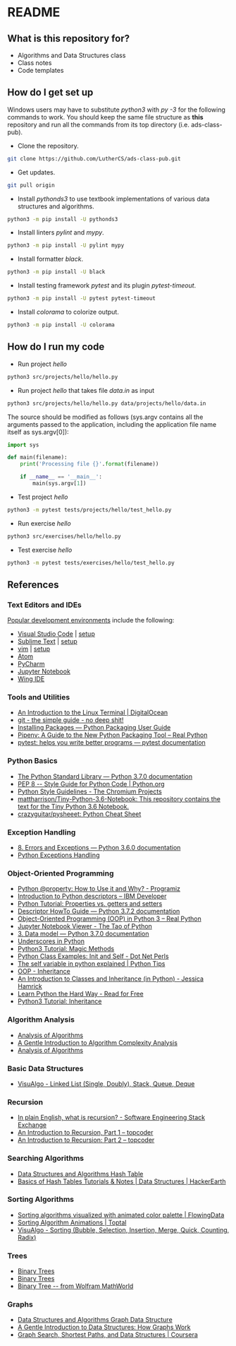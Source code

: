# README

## What is this repository for?

* Algorithms and Data Structures class
* Class notes
* Code templates

## How do I get set up

  Windows users may have to substitute *python3* with *py -3* for the following commands to work. You should keep the same file structure as **this** repository and run all the commands from its top directory (i.e. ads-class-pub).

* Clone the repository.

```bash
git clone https://github.com/LutherCS/ads-class-pub.git
```

* Get updates.

```bash
git pull origin
```

* Install *pythonds3* to use textbook implementations of various data structures and algorithms.

```bash
python3 -m pip install -U pythonds3
```

* Install linters *pylint* and *mypy*.

```bash
python3 -m pip install -U pylint mypy
```

* Install formatter *black*.

```bash
python3 -m pip install -U black
```

* Install testing framework *pytest* and its plugin *pytest-timeout*.

```bash
python3 -m pip install -U pytest pytest-timeout
```

* Install *colorama* to colorize output.

```bash
python3 -m pip install -U colorama
```

## How do I run my code

* Run project *hello*

```bash
python3 src/projects/hello/hello.py
```

* Run project *hello* that takes file *data.in* as input

```bash
python3 src/projects/hello/hello.py data/projects/hello/data.in
```

The source should be modified as follows (sys.argv contains all the arguments passed to the application, including the application file name itself as sys.argv[0]):

```python
import sys

def main(filename):
    print('Processing file {}'.format(filename))

    if __name__ == '__main__':
        main(sys.argv[1])
```

* Test project *hello*

```bash
python3 -m pytest tests/projects/hello/test_hello.py
```

* Run exercise *hello*

```bash
python3 src/exercises/hello/hello.py
```

* Test exercise *hello*

```bash
python3 -m pytest tests/exercises/hello/test_hello.py
```

## References

### Text Editors and IDEs

 [Popular development environments](https://insights.stackoverflow.com/survey/2018) include the following:

* [Visual Studio Code](https://code.visualstudio.com/) | [setup](https://code.visualstudio.com/docs/languages/python)
* [Sublime Text](https://www.sublimetext.com/) | [setup](https://realpython.com/setting-up-sublime-text-3-for-full-stack-python-development/)
* [vim](http://www.vim.org/) | [setup](https://realpython.com/vim-and-python-a-match-made-in-heaven/)
* [Atom](https://atom.io/)
* [PyCharm](https://www.jetbrains.com/pycharm/)
* [Jupyter Notebook](http://jupyter-notebook.readthedocs.io/en/latest/notebook.html)
* [Wing IDE](https://wingware.com/)

### Tools and Utilities

* [An Introduction to the Linux Terminal | DigitalOcean](https://www.digitalocean.com/community/tutorials/an-introduction-to-the-linux-terminal)
* [git - the simple guide - no deep shit!](http://rogerdudler.github.io/git-guide/)
* [Installing Packages — Python Packaging User Guide](https://packaging.python.org/tutorials/installing-packages/)
* [Pipenv: A Guide to the New Python Packaging Tool – Real Python](https://realpython.com/pipenv-guide/)
* [pytest: helps you write better programs — pytest documentation](https://docs.pytest.org/en/latest/)

### Python Basics

* [The Python Standard Library — Python 3.7.0 documentation](https://docs.python.org/3/library/index.html)
* [PEP 8 -- Style Guide for Python Code | Python.org](https://www.python.org/dev/peps/pep-0008/)
* [Python Style Guidelines - The Chromium Projects](https://www.chromium.org/chromium-os/python-style-guidelines)
* [mattharrison/Tiny-Python-3.6-Notebook: This repository contains the text for the Tiny Python 3.6 Notebook.](https://github.com/mattharrison/Tiny-Python-3.6-Notebook)
* [crazyguitar/pysheeet: Python Cheat Sheet](https://github.com/crazyguitar/pysheeet)

### Exception Handling

* [8. Errors and Exceptions — Python 3.6.0 documentation](https://docs.python.org/3/tutorial/errors.html)
* [Python Exceptions Handling](https://www.tutorialspoint.com/python/python_exceptions.htm)

### Object-Oriented Programming

* [Python @property: How to Use it and Why? - Programiz](https://www.programiz.com/python-programming/property)
* [Introduction to Python descriptors – IBM Developer](https://developer.ibm.com/tutorials/os-pythondescriptors/)
* [Python Tutorial: Properties vs. getters and setters](https://www.python-course.eu/python3_properties.php)
* [Descriptor HowTo Guide — Python 3.7.2 documentation](https://docs.python.org/3/howto/descriptor.html)
* [Object-Oriented Programming (OOP) in Python 3 – Real Python](https://realpython.com/python3-object-oriented-programming/)
* [Jupyter Notebook Viewer - The Tao of Python](http://nbviewer.jupyter.org/github/akittas/presentations/blob/master/pythess/tao_mro/tao_of_python.ipynb)
* [3. Data model — Python 3.7.0 documentation](https://docs.python.org/3/reference/datamodel.html)
* [Underscores in Python](https://shahriar.svbtle.com/underscores-in-python)
* [Python3 Tutorial: Magic Methods](http://www.python-course.eu/python3_magic_methods.php)
* [Python Class Examples: Init and Self - Dot Net Perls](https://www.dotnetperls.com/class-python)
* [The self variable in python explained | Python Tips](https://pythontips.com/2013/08/07/the-self-variable-in-python-explained/)
* [OOP - Inheritance](http://ccm.net/contents/422-oop-inheritance)
* [An Introduction to Classes and Inheritance (in Python) - Jessica Hamrick](http://www.jesshamrick.com/2011/05/18/an-introduction-to-classes-and-inheritance-in-python/)
* [Learn Python the Hard Way - Read for Free](https://learnpythonthehardway.org/book/ex44.html)
* [Python3 Tutorial: Inheritance](http://www.python-course.eu/python3_inheritance.php)

### Algorithm Analysis

* [Analysis of Algorithms](http://www.greenteapress.com/thinkpython/html/thinkpython022.html)
* [A Gentle Introduction to Algorithm Complexity Analysis](http://discrete.gr/complexity/)
* [Analysis of Algorithms](http://aofa.cs.princeton.edu/10analysis/)

### Basic Data Structures

* [VisuAlgo - Linked List (Single, Doubly), Stack, Queue, Deque](https://visualgo.net/en/list)

### Recursion

* [In plain English, what is recursion? - Software Engineering Stack Exchange](https://softwareengineering.stackexchange.com/questions/25052/in-plain-english-what-is-recursion)
* [An Introduction to Recursion, Part 1 – topcoder](https://www.topcoder.com/community/data-science/data-science-tutorials/an-introduction-to-recursion-part-1/)
* [An Introduction to Recursion: Part 2 – topcoder](https://www.topcoder.com/community/data-science/data-science-tutorials/an-introduction-to-recursion-part-2/)

### Searching Algorithms

* [Data Structures and Algorithms Hash Table](https://www.tutorialspoint.com/data_structures_algorithms/hash_data_structure.htm)
* [Basics of Hash Tables Tutorials & Notes | Data Structures | HackerEarth](https://www.hackerearth.com/practice/data-structures/hash-tables/basics-of-hash-tables/tutorial/)

### Sorting Algorithms

* [Sorting algorithms visualized with animated color palette | FlowingData](https://flowingdata.com/2017/10/26/sorting-algorithms-visualized-with-rainbow-color-palette/)
* [Sorting Algorithm Animations | Toptal](https://www.toptal.com/developers/sorting-algorithms)
* [VisuAlgo - Sorting (Bubble, Selection, Insertion, Merge, Quick, Counting, Radix)](https://visualgo.net/bn/sorting)

### Trees

* [Binary Trees](https://www.cs.cmu.edu/~adamchik/15-121/lectures/Trees/trees.html)
* [Binary Trees](http://cslibrary.stanford.edu/110/BinaryTrees.html)
* [Binary Tree -- from Wolfram MathWorld](http://mathworld.wolfram.com/BinaryTree.html)

### Graphs

* [Data Structures and Algorithms Graph Data Structure](https://www.tutorialspoint.com/data_structures_algorithms/graph_data_structure.htm)
* [A Gentle Introduction to Data Structures: How Graphs Work](https://medium.freecodecamp.org/a-gentle-introduction-to-data-structures-how-graphs-work-a223d9ef8837)
* [Graph Search, Shortest Paths, and Data Structures | Coursera](https://www.coursera.org/learn/algorithms-graphs-data-structures)
